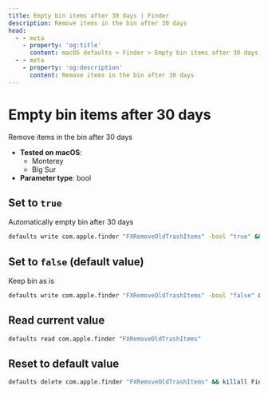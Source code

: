 ```yaml
---
title: Empty bin items after 30 days | Finder
description: Remove items in the bin after 30 days
head:
  - - meta
    - property: 'og:title'
      content: macOS defaults > Finder > Empty bin items after 30 days
  - - meta
    - property: 'og:description'
      content: Remove items in the bin after 30 days
---
```


# Empty bin items after 30 days

Remove items in the bin after 30 days

<!-- break lists -->

- **Tested on macOS**:
  - Monterey
  - Big Sur
- **Parameter type**: bool

## Set to `true`

Automatically empty bin after 30 days

```bash
defaults write com.apple.finder "FXRemoveOldTrashItems" -bool "true" && killall Finder
```

## Set to `false` (default value)

Keep bin as is

```bash
defaults write com.apple.finder "FXRemoveOldTrashItems" -bool "false" && killall Finder
```

## Read current value

```bash
defaults read com.apple.finder "FXRemoveOldTrashItems"
```

## Reset to default value

```bash
defaults delete com.apple.finder "FXRemoveOldTrashItems" && killall Finder
```
